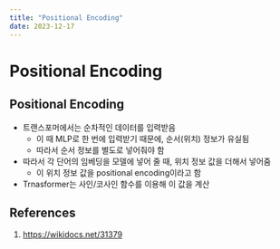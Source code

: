 ```yaml
---
title: "Positional Encoding"
date: 2023-12-17
---
```


# Positional Encoding

## Positional Encoding

- 트랜스포머에서는 순차적인 데이터를 입력받음
  - 이 때 MLP로 한 번에 입력받기 때문에, 순서(위치) 정보가 유실됨
  - 따라서 순서 정보를 별도로 넣어줘야 함
- 따라서 각 단어의 임베딩을 모델에 넣어 줄 때, 위치 정보 값을 더해서 넣어줌
  - 이 위치 정보 값을 positional encoding이라고 함
- Trnasformer는 사인/코사인 함수를 이용해 이 값을 계산

## References

1. https://wikidocs.net/31379
